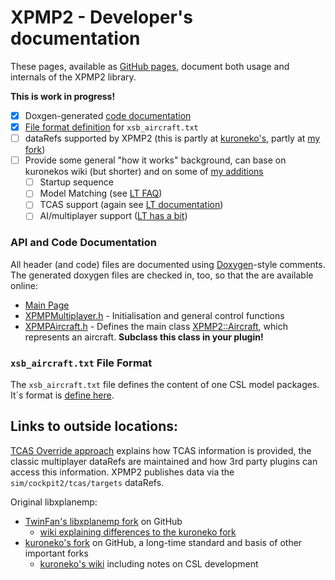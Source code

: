 XPMP2 - Developer's documentation
===

These pages, available as [GitHub pages](https://twinfan.github.io/XPMP2/),
document both usage and internals of the XPMP2 library.

**This is work in progress!**

- [X] Doxgen-generated [code documentation](https://twinfan.github.io/XPMP2/html/index.html)
- [X] [File format definition](XSBAircraftFormat.html) for `xsb_aircraft.txt`
- [ ] dataRefs supported by XPMP2 (this is partly at [kuroneko's](https://github.com/kuroneko/libxplanemp/wiki/OBJ8-CSL#animations), partly at [my fork](https://github.com/TwinFan/libxplanemp/wiki/OBJ8-CSL-dataRefs))
- [ ] Provide some general "how it works" background, can base on kuronekos wiki (but shorter) and on some of [my additions](https://github.com/TwinFan/libxplanemp/wiki#changes-to-multiplayeraitcas-handling)
    - [ ] Startup sequence
    - [ ] Model Matching (see [LT FAQ](https://twinfan.gitbook.io/livetraffic/reference/faq#matching))
    - [ ] TCAS support (again see [LT documentation](https://twinfan.gitbook.io/livetraffic/introduction/features/tcas))
    - [ ] AI/multiplayer support ([LT has a bit](https://twinfan.gitbook.io/livetraffic/introduction/features/api#standard-multiplayer-datarefs))

### API and Code Documentation ###

All header (and code) files are documented using
[Doxygen](http://www.doxygen.nl/)-style comments.
The generated doxygen files are checked in, too, so that the are available
online:

- [Main Page](https://twinfan.github.io/XPMP2/html/index.html)
- [XPMPMultiplayer.h](https://twinfan.github.io/XPMP2/html/XPMPMultiplayer_8h.html) -
  Initialisation and general control functions
- [XPMPAircraft.h](https://twinfan.github.io/XPMP2/html/XPMPAircraft_8h.html) -
  Defines the main class
  [XPMP2::Aircraft](https://twinfan.github.io/XPMP2/html/classXPMP2_1_1Aircraft.html),
  which represents an aircraft. **Subclass this class in your plugin!**

### `xsb_aircraft.txt` File Format

The `xsb_aircraft.txt` file defines the content of one CSL model packages.
It´s format is [define here](XSBAircraftFormat.html).

Links to outside locations:
--

[TCAS Override approach](https://developer.x-plane.com/article/overriding-tcas-and-providing-traffic-information/)
explains how TCAS information is provided, the classic multiplayer dataRefs are maintained
and how 3rd party plugins can access this information. XPMP2 publishes data
via the `sim/cockpit2/tcas/targets` dataRefs.

Original libxplanemp:
- [TwinFan's libxplanemp fork](https://github.com/TwinFan/libxplanemp) on GitHub
    - [wiki explaining differences to the kuroneko fork](https://github.com/TwinFan/libxplanemp/wiki)
- [kuroneko's fork](https://github.com/kuroneko/libxplanemp) on GitHub, a long-time standard and basis of other important forks
    - [kuroneko's wiki](https://github.com/kuroneko/libxplanemp/wiki) including notes on CSL development
